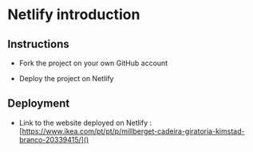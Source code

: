 # Netlify introduction

## Instructions

* Fork the project on your own GitHub account

* Deploy the project on Netlify

## Deployment

* Link to the website deployed on Netlify : [https://www.ikea.com/pt/pt/p/millberget-cadeira-giratoria-kimstad-branco-20339415/]()